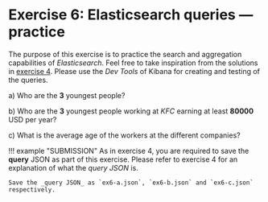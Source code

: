 # Exercise 6: Elasticsearch queries — practice

The purpose of this exercise is to practice the search and aggregation capabilities of _Elasticsearch_. Feel free to take inspiration from the solutions in [exercise 4](exercise4.md). Please use the _Dev Tools_ of Kibana for creating and testing of the queries.

a) Who are the **3** youngest people?

b) Who are the **3** youngest people working at _KFC_ earning at least **80000** USD per year?

c) What is the average age of the workers at the different companies?

!!! example "SUBMISSION"
    As in exercise 4, you are required to save the **query** JSON as part of this exercise. Please refer to exercise 4 for an explanation of what the _query JSON_ is.

    Save the _query JSON_ as `ex6-a.json`, `ex6-b.json` and `ex6-c.json` respectively.